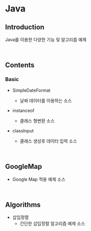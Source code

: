 # Java

## Introduction
Java를 이용한 다양한 기능 및 알고리즘 예제 

<br>

## Contents

### Basic
* SimpleDateFormat
  * 날짜 데이터를 이용하는 소스
  
* instanceof
  * 클래스 형변환 소스
  
* classInput
  * 클래스 생성후 데이터 입력 소스

<br>

## GoogleMap
* Google Map 적용 예제 소스

<br>

## Algorithms
* 삽입정렬
  * 간단한 삽입정렬 알고리즘 예제 소스
